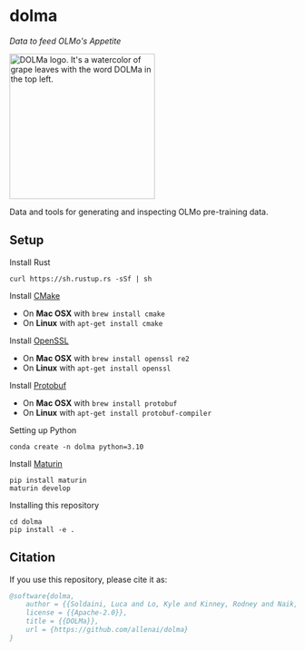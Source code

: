 # dolma

*Data to feed OLMo's Appetite*


<img alt="DOLMa logo. It's a watercolor of grape leaves with the word DOLMa in the top left." src="res/logo.png" width="256"></img>

Data and tools for generating and inspecting OLMo pre-training data.


## Setup

Install Rust
```
curl https://sh.rustup.rs -sSf | sh
```

Install [CMake](https://cmake.org/install/)

  * On **Mac OSX** with `brew install cmake`
  * On **Linux** with `apt-get install cmake`


Install [OpenSSL](https://www.openssl.org/)

  * On **Mac OSX** with `brew install openssl re2`
  * On **Linux** with `apt-get install openssl`

Install [Protobuf]()

  * On **Mac OSX** with `brew install protobuf`
  * On **Linux** with `apt-get install protobuf-compiler`

Setting up Python
```
conda create -n dolma python=3.10
```


Install [Maturin](https://www.maturin.rs/)

```
pip install maturin
maturin develop
```


Installing this repository
```
cd dolma
pip install -e .
```


## Citation

If you use this repository, please cite it as:

```bibtex
@software{dolma,
    author = {{Soldaini, Luca and Lo, Kyle and Kinney, Rodney and Naik, Aakanksha and Ravichander, Abhilasha and Bhagia, Akshita and Groeneveld, Dirk and Schwenk, Dustin and Magnusson, Ian and Chandu, Khyathi}},
    license = {{Apache-2.0}},
    title = {{DOLMa}},
    url = {https://github.com/allenai/dolma}
}
```
